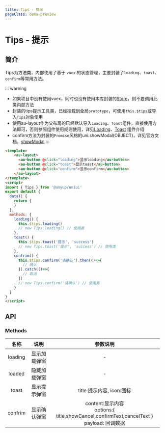 ```yaml
---
title: Tips - 提示
pageClass: demo-preview
---
```


<DemoPreview url="pages/js/tips"/>

# Tips - 提示
## 简介

Tips为方法类，内部使用了基于 `vuex` 的状态管理，主要封装了`loading`、`toast`、`confirm`等常用方法。

::: warning
- 如果项目中没有使用vuex，同时也没有使用本库封装的[Store](/uniui/zh/js/store.html)，则不要调用此类内部方法
- 封装的tips提示工具类，已经挂载到全局`prototype`，可使用`this.$tips`或导入`Tips`对象使用
- 使用au-layout作为父布局的已经默认导入`Loading`、`Toast`组件，直接使用方法即可，否则参照组件使用规则使用，详见[Loading](/uniui/zh/components/loading.html)、[Toast](/uniui/zh/components/toast.html) 组件介绍
- confirm方法为封装的`Promise`风格的uni.showModal(OBJECT)，详见官方文档，[showModal](https://uniapp.dcloud.io/api/ui/prompt?id=showmodal)
:::

```html
<template>
	<au-layout>
 	  <au-button @click="loading">显示loading</au-button>
 	  <au-button @click="toast">显示toast</au-button>
 	  <au-button @click="confirm">显示confirm</au-button>
	</au-layout>
</template>
<script>
import { Tips } from '@anyup/uniui'
export default {
  data() {
    return {
    }
  },
  methods: {
    loading() {
	  this.$tips.loading()
	  // new Tips.loading() // 使用类
    },
	toast() {
	  this.$tips.toast('提示', 'success')
	  // new Tips.toast('提示', 'success') // 使用类
    },
	confrim() {
	  this.$tips.confirm('请确认').then(()=>{
		// 确认
	  }).catch(()=>{
		// 取消
	  })
	  // new Tips.confirm('请确认') // 使用类
	}
  }
}
</script>
```

## API
### Methods
| 名称 | 说明 | 参数说明 |
| :--: | :--: | :--: |
| loading | 显示加载弹窗 | - |
| loaded | 隐藏加载弹窗 | - |
| toast | 显示提示弹窗 | title:提示内容, icon:图标 |
| confrim | 显示确认弹窗 | content:显示内容<br>options:{ title,showCancel,confirmText,cancelText }<br>payload: 回调数据|
